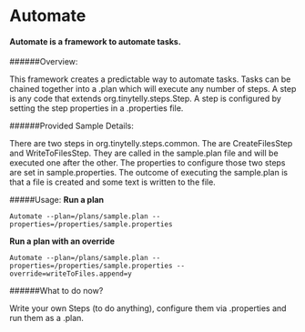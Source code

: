 Automate
========

#### Automate is a framework to automate tasks.

######Overview:

This framework creates a predictable way to automate tasks.  Tasks can be chained together into a .plan which will execute
any number of steps.  A step is any code that extends org.tinytelly.steps.Step.  A step is configured by setting the step
properties in a .properties file.

######Provided Sample Details:

There are two steps in org.tinytelly.steps.common.  The are CreateFilesStep and WriteToFilesStep.  They are called in the
sample.plan file and will be executed one after the other.  The properties to configure those two steps are set in
sample.properties. The outcome of executing the sample.plan is that a file is created and some text is written to the file.

#####Usage:
**Run a plan**

  ```Automate --plan=/plans/sample.plan --properties=/properties/sample.properties```

**Run a plan with an override**

  ```Automate --plan=/plans/sample.plan --properties=/properties/sample.properties --override=writeToFiles.append=y```

######What to do now?

Write your own Steps (to do anything), configure them via .properties and run them as a .plan.



